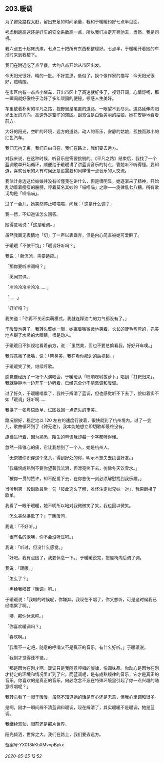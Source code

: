 ## 203.暖调
为了避免路程太赶，留出充足的时间余量，我和于暖暖约好七点半见面。


考虑到跑高速还是好车的安全系数高一点，所以我们决定开奔驰去，当然，我是司机。


我六点五十起床洗漱，七点二十把所有东西都整理好。七点半，于暖暖开着她的车准时来到我楼下。


我们在附近吃了点早餐，大约八点开始从市区出发。


今天阳光很好，晴的一批。不好意思，低俗了，换个像作家的描写：今天阳光很好，贼晴朗。


在市区内有一点点小堵车，开出市区上了高速就好多了，视野开阔，心情舒畅，那一瞬间就好像终于治好了多年顽固的便秘，顿感人生美好。


车里放着朴树的平凡之路，视野里是笔直的道路，一眼望不到尽头。道路延伸向阳光出发的方向，高速外是空旷的郊区。副驾位是白皙美丽的姑娘，她在安静地看着前方。


大好的阳光，空旷的环境，远方的道路，动人的音乐，安静的姑娘，孤独而渺小的红色汽车。


我们无拘无束，我们自由自在，我们在路上，我们要去远方。


对我来说，在这种时候，听音乐是需要挑剔的。《平凡之路》结束后，我找了一个蓝调歌单开始循环，顺便给于暖暖讲了讲蓝调音乐的特点，管她听不听得懂。要知道，喜欢音乐的人有时候还是蛮需要和同样懂一点音乐的人交流。


我估计身边这位姑娘并没有听懂我在讲什么，但是很明显，她逐渐来了精神，开始乱动着着瘦瘦的胳膊，哼着莫名其妙的「喵喵喵」之歌——旋律乱七八糟，所有歌词均是「喵喵喵」。


过了一会儿，她突然停止喵喵喵，问我：「这是什么调？」


我一愣，不知道该怎么回答。


她得意地说：「这是暖调~」


虽然我面无表情地「切」了一声以表嫌弃，但是内心简直被她可爱酥了。


于暖暖「不依不饶」：「暖调好听吗？」


我说：「新流派，需要适应。」


「那你要听冷调吗？」


「愿闻其详。」


「冷冷冷冷冷冷冷……」


「……」


「好听吗？」


我笑道：「你再不关闭卖萌模式，我就连踩油门的力气都没有了。」


于暖暖也笑了，我转头瞥她一眼，她抿着嘴微微地笑着，长长的睫毛弯弯的，完美地点缀了水灵的大眼睛，很是动人。


于暖暖目不斜视地看着前方，说：「虽然美，但也不要总偷看我，好好开车噢。」


我假意撇了撇嘴，说：「瞎臭美，我在看你那边的后视镜。」


于暖暖笑了笑，继续哼歌。


感觉像经历了一场个人演唱会，于暖暖从「嘿哟嘿哟拔萝卜」唱到「打靶归来」，我就静静地一边开车一边听着，已经完全分不清蓝调和暖调。


过了好久，于暖暖唱累了，我终于辨清了蓝调，但也感觉听不下去了，貌似着实不如「暖调」好听啊……


我换了一张粤语歌单，试图找回一点遗失的审美。


路况很好，稳定地以 120 左右的速度行驶着，很快就到了杭州境内。过了一会儿，歌曲循环到了《钟无艳》，我本能地想立即切歌却最终没有。


旋律进行着，因为熟悉，陌生的粤语我却每一个字都听得懂。


忽然一阵锥心的痛，它让我想到了一个人，她是杭州人。


「无奈被你识穿这个念头，得到好处的你，明示不想失去绝世好友。」


「我痛恨成熟到不要你望著我流泪，但漂亮笑下去，彷佛冬天饮雪水。」


「被你一贯的赞许，却不配爱下去，在你悲伤一刻必须解慰找到我乐趣。」


当听到第一段副歌最后一句「彼此这么了解，难怪注定似兄妹一对」，我果断换了歌单。


我看了一眼于暖暖，她不明所以地对我微微笑了笑，我也回以微笑。


「怎么突然换歌了？」于暖暖问。


我说：「不好听。」


「很有名的歌噢，你不会没听过吧。」


我说：「听过，但没什么感觉。」


「好吧。我有点困了，我要休息一下。」于暖暖说完，把座椅向后调了调。


我说：「暖暖。」


「怎么了？」


「再给我唱首『暖调』吧。」


于暖暖说：「我唱的时候呢，你嫌弃。我现在不唱了，你又想听，可是这时候我已经唱累了啊。」


「噢，那你休息吧。」


「你喜欢暖调吗？」


「喜欢啊。」


「我看不一定吧，随意的哼唱又不是真正的音乐，有什么好听。」于暖暖说。


「我刚才觉得还不错。」


「那是因为在刚才啊。暖调只是我随意哼唱的旋律，像调味品。你动心是因为在刚才特定的环境和情况里听到了它。而蓝调呢，是有成熟规律的音乐，它才是真正的音乐。你喜欢的是真正的音乐，何必念念不忘在特殊环境里引起了你一点兴趣的随意哼唱呢？」


我转头看了一眼于暖暖，虽然不知道她的话是有心还是无意，但我心里调和很多。


是啊，刚才一瞬间辨不清蓝调和暖调，现在辨清了，其实暖暖不是暖调，她是蓝调。


我继续驾驶，眼前还是那片世界。


阳光倾洒，世界之大。我们在路上，我们要去远方。


备案号:YX018kKbXMvvpBpkx


###### 2020-05-25 12:52
